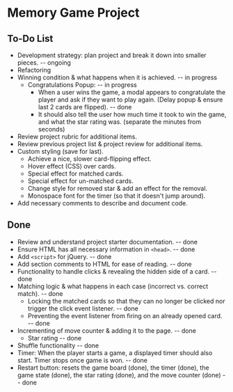 # Memory Game Project

## To-Do List

* Development strategy: plan project and break it down into smaller pieces. -- ongoing
* Refactoring
* Winning condition & what happens when it is achieved. -- in progress
    * Congratulations Popup: -- in progress
        * When a user wins the game, a modal appears to congratulate the player and ask if they want to play again. (Delay popup & ensure last 2 cards are flipped). -- done
        * It should also tell the user how much time it took to win the game, and what the star rating was. (separate the minutes from seconds)
* Review project rubric for additional items.
* Review previous project list & project review for additional items.
* Custom styling (save for last).
    * Achieve a nice, slower card-flipping effect.
    * Hover effect (CSS) over cards.
    * Special effect for matched cards.
    * Special effect for un-matched cards.
    * Change style for removed star & add an effect for the removal.
    * Monospace font for the timer (so that it doesn't jump around).
* Add necessary comments to describe and document code.



## Done

* Review and understand project starter documentation. -- done
* Ensure HTML has all necessary information in `<head>`. -- done
* Add `<script>` for jQuery. -- done
* Add section comments to HTML for ease of reading. -- done
* Functionality to handle clicks & revealing the hidden side of a card. -- done
* Matching logic & what happens in each case (incorrect vs. correct match). -- done
    * Locking the matched cards so that they can no longer be clicked nor trigger the click event listener. -- done
    * Preventing the event listener from firing on an already opened card. -- done
* Incrementing of move counter & adding it to the page. -- done
    * Star rating -- done
* Shuffle functionality -- done
* Timer: When the player starts a game, a displayed timer should also start. Timer stops once game is won. -- done
* Restart button: resets the game board (done), the timer (done), the game state (done), the star rating (done), and the move counter (done) -- done

